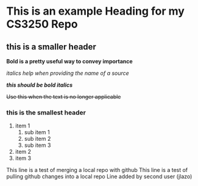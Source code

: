 # This is an example Heading for my CS3250 Repo

## this is a smaller header

**Bold is a pretty useful way to convey importance**

*italics help when providing the name of a source*

**_this should be bold italics_**

~~Use this when the text is no longer applicable~~

### this is the smallest header

1. item 1
   1. sub item 1
   2. sub item 2
   3. sub item 3
3. item 2
4. item 3


This line is a test of merging a local repo with github
   This line is a test of pulling github changes into a local repo
Line added by second user (jlazo) 